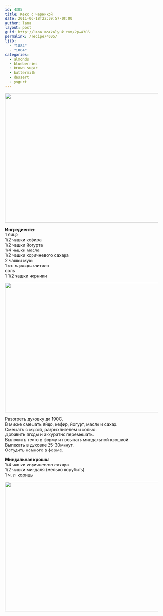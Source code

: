 ```yaml
---
id: 4305
title: Кекс с черникой
date: 2011-06-18T22:09:57-08:00
author: lana
layout: post
guid: http://lana.moskalyuk.com/?p=4305
permalink: /recipe/4305/
ljID:
  - "1884"
  - "1884"
categories:
  - almonds
  - blueberries
  - brown sugar
  - buttermilk
  - dessert
  - yogurt
---
```

<img loading="lazy" class="alignnone" title="blueberry coffee cake" src="http://farm4.static.flickr.com/3511/5847735584_09a1269f18_z.jpg" alt="" width="640" height="427" />

**Ингредиенты:**  
1 яйцо  
1/2 чашки кефира  
1/2 чашки йогурта  
1/4 чашки масла  
1/2 чашки коричневого сахара  
2 чашки муки  
1 ст. л. разрыхлителя  
соль  
1 1/2 чашки черники

<img loading="lazy" class="alignnone" title="blueberry coffee cake" src="http://farm4.static.flickr.com/3461/5847183721_4da5e80d10_z.jpg" alt="" width="640" height="427" /> 

Разогреть духовку до 190С.  
В миске смешать яйцо, кефир, йогурт, масло и сахар.  
Смешать с мукой, разрыхлителем и солью.  
Добавить ягоды и аккуратно перемешать.  
Выложить тесто в форму и посыпать миндальной крошкой.  
Выпекать в духовке 25-30минут.  
Остудить немного в форме.

**Миндальная крошка**  
1/4 чашки коричневого сахара  
1/2 чашки миндаля (мелько порубить)  
1 ч. л. корицы

<img loading="lazy" class="alignnone" title="blueberry coffee cake" src="http://farm6.static.flickr.com/5110/5847172851_d016b1e2c4_z.jpg" alt="" width="640" height="427" />